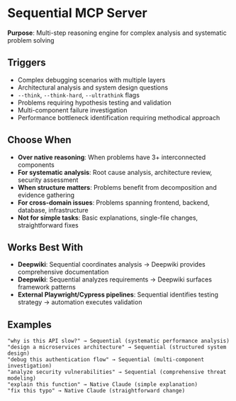 # Sequential MCP Server

**Purpose**: Multi-step reasoning engine for complex analysis and systematic problem solving

## Triggers
- Complex debugging scenarios with multiple layers
- Architectural analysis and system design questions
- `--think`, `--think-hard`, `--ultrathink` flags
- Problems requiring hypothesis testing and validation
- Multi-component failure investigation
- Performance bottleneck identification requiring methodical approach

## Choose When
- **Over native reasoning**: When problems have 3+ interconnected components
- **For systematic analysis**: Root cause analysis, architecture review, security assessment
- **When structure matters**: Problems benefit from decomposition and evidence gathering
- **For cross-domain issues**: Problems spanning frontend, backend, database, infrastructure
- **Not for simple tasks**: Basic explanations, single-file changes, straightforward fixes

## Works Best With
- **Deepwiki**: Sequential coordinates analysis → Deepwiki provides comprehensive documentation
- **Deepwiki**: Sequential analyzes requirements → Deepwiki surfaces framework patterns
- **External Playwright/Cypress pipelines**: Sequential identifies testing strategy → automation executes validation

## Examples
```
"why is this API slow?" → Sequential (systematic performance analysis)
"design a microservices architecture" → Sequential (structured system design)
"debug this authentication flow" → Sequential (multi-component investigation)
"analyze security vulnerabilities" → Sequential (comprehensive threat modeling)
"explain this function" → Native Claude (simple explanation)
"fix this typo" → Native Claude (straightforward change)
```
